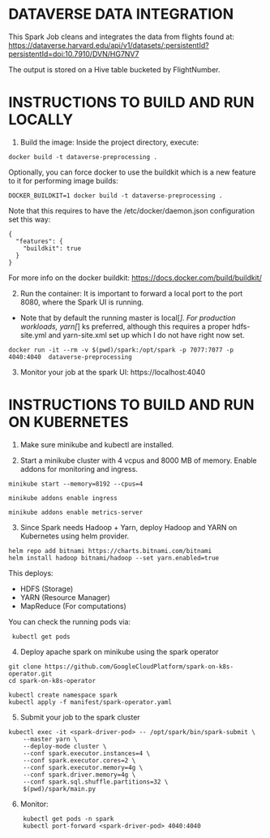 # DATAVERSE DATA INTEGRATION
This Spark Job cleans and integrates the data from flights found at: https://dataverse.harvard.edu/api/v1/datasets/:persistentId?persistentId=doi:10.7910/DVN/HG7NV7

The output is stored on a Hive table bucketed by FlightNumber.

# INSTRUCTIONS TO BUILD AND RUN LOCALLY

1. Build the image: Inside the project directory, execute:
```
docker build -t dataverse-preprocessing .
```
Optionally, you can force docker to use the buildkit which is a new feature to it for performing image builds:

```
DOCKER_BUILDKIT=1 docker build -t dataverse-preprocessing .
```
Note that this requires to have the /etc/docker/daemon.json configuration set this way:
```
{
  "features": {
    "buildkit": true
  }
}
```
For more info on the docker buildkit: https://docs.docker.com/build/buildkit/

2. Run the container: It is important to forward a local port to the port 8080, where the Spark UI is running.
 - Note that by default the running master is local[*]. For production workloads, yarn[*] ks preferred, although this requires a proper hdfs-site.yml and yarn-site.xml set up which I do not have right now set.

```
docker run -it --rm -v $(pwd)/spark:/opt/spark -p 7077:7077 -p 4040:4040  dataverse-preprocessing
```

3. Monitor your job at the spark UI: https://localhost:4040


# INSTRUCTIONS TO BUILD AND RUN ON KUBERNETES

1. Make sure minikube and kubectl are installed.

2. Start a minikube cluster with 4 vcpus and 8000 MB of memory. Enable addons for monitoring and ingress.
```
minikube start --memory=8192 --cpus=4

minikube addons enable ingress

minikube addons enable metrics-server

```
3. Since Spark needs Hadoop + Yarn, deploy Hadoop and YARN on Kubernetes using helm provider.
```
helm repo add bitnami https://charts.bitnami.com/bitnami
helm install hadoop bitnami/hadoop --set yarn.enabled=true
```
This deploys:
-  HDFS (Storage)
-   YARN (Resource Manager)
-   MapReduce (For computations)

You can check the running pods via:
```
 kubectl get pods 
```
4. Deploy apache spark on minikube using the spark operator
```
git clone https://github.com/GoogleCloudPlatform/spark-on-k8s-operator.git
cd spark-on-k8s-operator

kubectl create namespace spark
kubectl apply -f manifest/spark-operator.yaml

```

5. Submit your job to the spark cluster

```
kubectl exec -it <spark-driver-pod> -- /opt/spark/bin/spark-submit \
    --master yarn \
    --deploy-mode cluster \
    --conf spark.executor.instances=4 \
    --conf spark.executor.cores=2 \
    --conf spark.executor.memory=4g \
    --conf spark.driver.memory=4g \
    --conf spark.sql.shuffle.partitions=32 \
    $(pwd)/spark/main.py
```

6. Monitor:
```
    kubectl get pods -n spark
    kubectl port-forward <spark-driver-pod> 4040:4040

```
